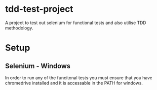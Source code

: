 # tdd-test-project
A project to test out selenium for functional tests and also utilise TDD methodology.

# Setup

## Selenium - Windows
In order to run any of the funcitonal tests you must ensure that you have chromedrive installed and it is accessable in the PATH for windows.